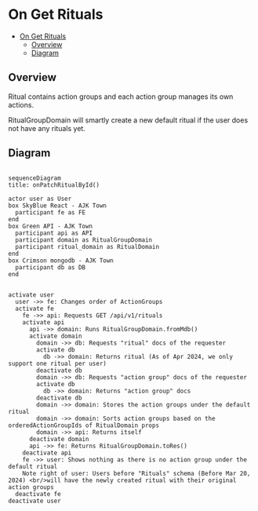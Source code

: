 # On Get Rituals

<!-- TOC -->

- [On Get Rituals](#on-get-rituals)
  - [Overview](#overview)
  - [Diagram](#diagram)

<!-- /TOC -->

## Overview

Ritual contains action groups and each action group manages its own actions.

RitualGroupDomain will smartly create a new default ritual if the user does not have any rituals yet.


## Diagram
```mermaid

sequenceDiagram
title: onPatchRitualById()

actor user as User
box SkyBlue React - AJK Town
  participant fe as FE
end
box Green API - AJK Town
  participant api as API
  participant domain as RitualGroupDomain
  participant ritual_domain as RitualDomain
end
box Crimson mongodb - AJK Town
  participant db as DB
end


activate user
  user ->> fe: Changes order of ActionGroups
  activate fe
    fe ->> api: Requests GET /api/v1/rituals
    activate api
      api ->> domain: Runs RitualGroupDomain.fromMdb()
      activate domain
        domain ->> db: Requests "ritual" docs of the requester
        activate db
          db ->> domain: Returns ritual (As of Apr 2024, we only support one ritual per user)
        deactivate db
        domain ->> db: Requests "action group" docs of the requester
        activate db
          db ->> domain: Returns "action group" docs
        deactivate db
        domain ->> domain: Stores the action groups under the default ritual
        domain ->> domain: Sorts action groups based on the orderedActionGroupIds of RitualDomain props
        domain ->> api: Returns itself
      deactivate domain
      api ->> fe: Returns RitualGroupDomain.toRes()
    deactivate api
    fe ->> user: Shows nothing as there is no action group under the default ritual
    Note right of user: Users before "Rituals" schema (Before Mar 20, 2024) <br/>will have the newly created ritual with their original action groups
  deactivate fe
deactivate user
```